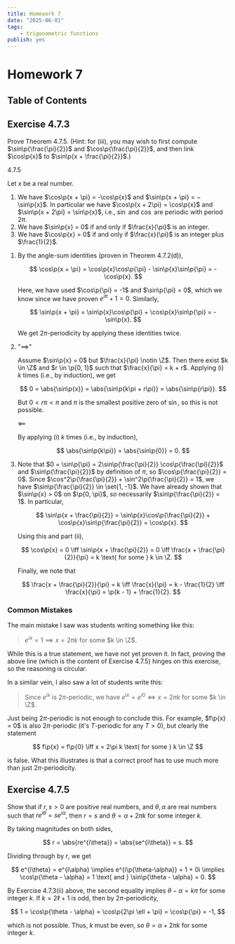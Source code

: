 ```yaml
---
title: Homework 7
date: "2025-06-01"
tags:
    - trigonometric functions
publish: yes
---
```


# Homework 7

## Table of Contents

## Exercise 4.7.3

Prove Theorem 4.7.5. (Hint: for (iii), you may wish to first compute $\sin\p{\frac{\pi}{2}}$ and $\cos\p{\frac{\pi}{2}}$, and then link $\cos\p{x}$ to $\sin\p{x + \frac{\pi}{2}}$.)

<theorem> 4.7.5

Let $x$ be a real number.

1. We have $\cos\p{x + \pi} = -\cos\p{x}$ and $\sin\p{x + \pi} = −\sin\p{x}$. In particular we have $\cos\p{x + 2\pi} = \cos\p{x}$ and $\sin\p{x + 2\pi} = \sin\p{x}$, i.e., $\sin$ and $\cos$ are periodic with period $2\pi$.
2. We have $\sin\p{x} = 0$ if and only if $\frac{x}{\pi}$ is an integer.
3. We have $\cos\p{x} = 0$ if and only if $\frac{x}{\pi}$ is an integer plus $\frac{1}{2}$.

</theorem>

<solution>

1. By the angle-sum identities (proven in Theorem 4.7.2(d)),

    $$
    \cos\p{x + \pi}
      = \cos\p{x}\cos\p{\pi} - \sin\p{x}\sin\p{\pi}
      = -\cos\p{x}.
    $$

    Here, we have used $\cos\p{\pi} = -1$ and $\sin\p{\pi} = 0$, which we know since we have proven $e^{i\pi} + 1 = 0$. Similarly,

    $$
    \sin\p{x + \pi}
      = \sin\p{x}\cos\p{\pi} + \cos\p{x}\sin\p{\pi}
      = -\sin\p{x}.
    $$

    We get $2\pi$-periodicity by applying these identities twice.

2. "$\implies$"

    Assume $\sin\p{x} = 0$ but $\frac{x}{\pi} \notin \Z$. Then there exist $k \in \Z$ and $r \in \p{0, 1}$ such that $\frac{x}{\pi} = k + r$. Applying (i) $k$ times (i.e., by induction), we get

    $$
    0
      = \abs{\sin\p{x}}
      = \abs{\sin\p{k\pi + r\pi}}
      = \abs{\sin\p{r\pi}}.
    $$

    But $0 < r\pi < \pi$ and $\pi$ is the smallest positive zero of $\sin$, so this is not possible.

    $\impliedby$

    By applying (i) $k$ times (i.e., by induction),

    $$
    \abs{\sin\p{k\pi}}
     = \abs{\sin\p{0}}
     = 0.
    $$

3. Note that $0 = \sin\p{\pi} = 2\sin\p{\frac{\pi}{2}} \cos\p{\frac{\pi}{2}}$ and $\sin\p{\frac{\pi}{2}}$ by definition of $\pi$, so $\cos\p{\frac{\pi}{2}} = 0$. Since $\cos^2\p{\frac{\pi}{2}} + \sin^2\p{\frac{\pi}{2}} = 1$, we have $\sin\p{\frac{\pi}{2}} \in \set{1, -1}$. We have already shown that $\sin\p{x} > 0$ on $\p{0, \pi}$, so necessarily $\sin\p{\frac{\pi}{2}} = 1$. In particular,

    $$
    \sin\p{x + \frac{\pi}{2}}
      = \sin\p{x}\cos\p{\frac{\pi}{2}} + \cos\p{x}\sin\p{\frac{\pi}{2}}
      = \cos\p{x}.
    $$

    Using this and part (ii),

    $$
    \cos\p{x} = 0
      \iff \sin\p{x + \frac{\pi}{2}} = 0
      \iff \frac{x + \frac{\pi}{2}}{\pi} = k \text{ for some } k \in \Z.
    $$

    Finally, we note that

    $$
    \frac{x + \frac{\pi}{2}}{\pi} = k
      \iff \frac{x}{\pi} = k - \frac{1}{2}
      \iff \frac{x}{\pi} = \p{k - 1} + \frac{1}{2}.
    $$

### Common Mistakes

The main mistake I saw was students writing something like this:

> $e^{ix} = 1 \implies x = 2\pi k$ for some $k \in \Z$.

While this is a true statement, we have not yet proven it. In fact, proving the above line (which is the content of Exercise 4.7.5) hinges on this exercise, so the reasoning is circular.

In a similar vein, I also saw a lot of students write this:

> Since $e^{ix}$ is $2\pi$-periodic, we have $e^{ix} = e^{i0} \iff x = 2\pi k$ for some $k \in \Z$.

Just being $2\pi$-periodic is not enough to conclude this. For example, $f\p{x} = 0$ is also $2\pi$-periodic (it's $T$-periodic for any $T > 0$), but clearly the statement

$$
f\p{x} = f\p{0} \iff x = 2\pi k \text{ for some } k \in \Z
$$

is false. What this illustrates is that a correct proof has to use much more than just $2\pi$-periodicity.

</solution>

## Exercise 4.7.5

Show that if $r, s > 0$ are positive real numbers, and $\theta, \alpha$ are real numbers such that $re^{i\theta} = se^{i\alpha}$, then $r = s$ and $\theta = \alpha + 2\pi k$ for some integer $k$.

<solution>

By taking magnitudes on both sides,

$$
r = \abs{re^{i\theta}} = \abs{se^{i\theta}} = s.
$$

Dividing through by $r$, we get

$$
e^{i\theta} = e^{i\alpha}
  \implies e^{i\p{\theta-\alpha}} = 1 + 0i
  \implies \cos\p{\theta - \alpha} = 1 \text{ and } \sin\p{\theta - \alpha} = 0.
$$

By Exercise 4.7.3(ii) above, the second equality implies $\theta - \alpha = k\pi$ for some integer $k$. If $k = 2\ell + 1$ is odd, then by $2\pi$-periodicity,

$$
1
  = \cos\p{\theta - \alpha}
  = \cos\p{2\pi \ell + \pi}
  = \cos\p{\pi}
  = -1,
$$

which is not possible. Thus, $k$ must be even, so $\theta = \alpha + 2\pi k$ for some integer $k$.

</solution>
